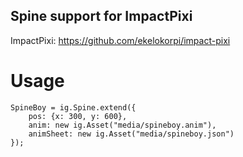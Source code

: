 ## Spine support for ImpactPixi

ImpactPixi: https://github.com/ekelokorpi/impact-pixi

# Usage

	SpineBoy = ig.Spine.extend({
		pos: {x: 300, y: 600},
		anim: new ig.Asset("media/spineboy.anim"),
		animSheet: new ig.Asset("media/spineboy.json")
	});